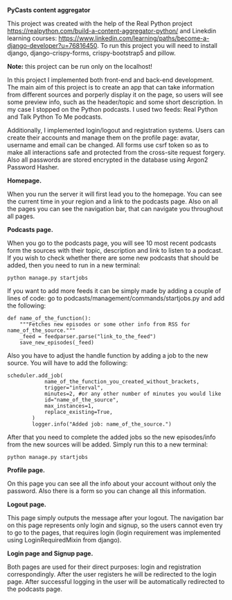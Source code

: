 **PyCasts content aggregator**

This project was created with the help of the Real Python project https://realpython.com/build-a-content-aggregator-python/ and Linekdin learning courses: https://www.linkedin.com/learning/paths/become-a-django-developer?u=76816450.
To run this project you will need to install django, django-crispy-forms, crispy-bootstrap5 and pillow. 

**Note:** this project can be run only on the localhost!

In this project I implemented both front-end and back-end development. The main aim of this project is to create an app that can take information from different sources and porperly display it on the page, so users
will see some preview info, such as the header/topic and some short description. In my case I stopped on the Python podcasts. I used two feeds: Real Python and Talk Python To Me podcasts. 

Additionally, I implemented login/logout and registration systems. Users can create their accounts and manage them on the profile page: avatar, username and email can be changed. All forms use csrf token so as to 
make all interactions safe and protected from the cross-site request forgery. Also all passwords are stored encrypted in the database using Argon2 Password Hasher.

**Homepage.**

When you run the server it will first lead you to the homepage. You can see the current time in your region and a link to the podcasts page. Also on all the pages you can see the navigation bar, that can navigate you throughout 
all pages.

**Podcasts page.**

When you go to the podcasts page, you will see 10 most recent podcasts form the sources with their topic, description and link to listen to a podcast. If you wish to check whether there are some new podcasts that should 
be added, then you need to run in a new terminal:

```python manage.py startjobs```

If you want to add more feeds it can be simply made by adding a couple of lines of code: go to podcasts/management/commands/startjobs.py and add the following:

```
def name_of_the_function():
    """Fetches new episodes or some other info from RSS for name_of_the_source."""
    _feed = feedparser.parse("link_to_the_feed")
    save_new_episodes(_feed)
```

Also you have to adjust the handle function by adding a job to the new source. You will have to add the following:

```
scheduler.add_job(
            name_of_the_function_you_created_without_brackets,
            trigger="interval",
            minutes=2, #or any other number of minutes you would like
            id="name_of_the_source",
            max_instances=1,
            replace_existing=True,
        )
        logger.info("Added job: name_of_the_source.")
```

After that you need to complete the added jobs so the new episodes/info from the new sources will be added. Simply run this to a new terminal:

```
python manage.py startjobs
```

**Profile page.**

On this page you can see all the info about your account without only the password. Also there is a form so you can change all this information.

**Logout page.**

This page simply outputs the message after your logout. The navigation bar on this page represents only login and signup, so the users cannot even try to go to the pages, that requires login (login requirement was 
implemented using LoginRequiredMixin from django).

**Login page and Signup page.**

Both pages are used for their direct purposes: login and registration correspondingly. After the user registers he will be redirected to the login page. After successful logging in the user will be automatically redirected to the 
podcasts page.


